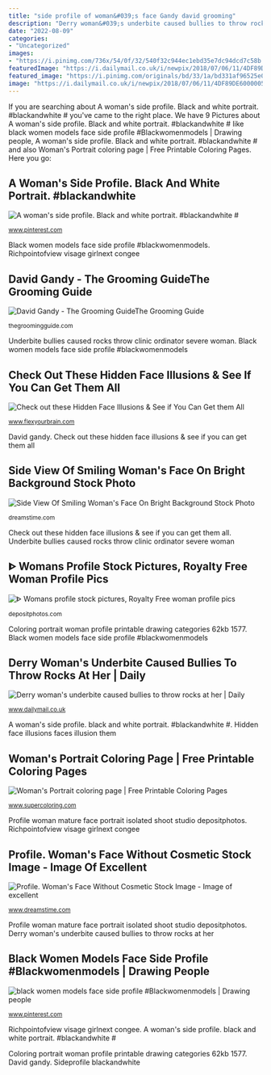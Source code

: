 ```yaml
---
title: "side profile of woman&#039;s face Gandy david grooming"
description: "Derry woman&#039;s underbite caused bullies to throw rocks at her"
date: "2022-08-09"
categories:
- "Uncategorized"
images:
- "https://i.pinimg.com/736x/54/0f/32/540f32c944ec1ebd35e7dc94dcd7c58b.jpg"
featuredImage: "https://i.dailymail.co.uk/i/newpix/2018/07/06/11/4DF89DE600000578-0-image-a-24_1530873408725.jpg"
featured_image: "https://i.pinimg.com/originals/bd/33/1a/bd331af96525e0eaf72df665983a38b6.jpg"
image: "https://i.dailymail.co.uk/i/newpix/2018/07/06/11/4DF89DE600000578-0-image-a-24_1530873408725.jpg"
---
```


If you are searching about A woman&#039;s side profile. Black and white portrait. #blackandwhite # you've came to the right place. We have 9 Pictures about A woman&#039;s side profile. Black and white portrait. #blackandwhite # like black women models face side profile #Blackwomenmodels | Drawing people, A woman&#039;s side profile. Black and white portrait. #blackandwhite # and also Woman&#039;s Portrait coloring page | Free Printable Coloring Pages. Here you go:

## A Woman&#039;s Side Profile. Black And White Portrait. #blackandwhite #

![A woman&#039;s side profile. Black and white portrait. #blackandwhite #](https://i.pinimg.com/736x/54/0f/32/540f32c944ec1ebd35e7dc94dcd7c58b.jpg "Profile woman mature face portrait isolated shoot studio depositphotos")

<small>www.pinterest.com</small>

Black women models face side profile #blackwomenmodels. Richpointofview visage girlnext congee

## David Gandy - The Grooming GuideThe Grooming Guide

![David Gandy - The Grooming GuideThe Grooming Guide](http://thegroomingguide.com/wp-content/uploads/Screen-Shot-2012-12-06-at-10.46.24-AM-e1354790906274.png "Gandy david grooming")

<small>thegroomingguide.com</small>

Underbite bullies caused rocks throw clinic ordinator severe woman. Black women models face side profile #blackwomenmodels

## Check Out These Hidden Face Illusions &amp; See If You Can Get Them All

![Check out these Hidden Face Illusions &amp; See if You Can Get them All](https://www.flexyourbrain.com/wp-content/uploads/2017/01/hidden-face-illusions.jpg "Gandy david grooming")

<small>www.flexyourbrain.com</small>

David gandy. Check out these hidden face illusions &amp; see if you can get them all

## Side View Of Smiling Woman&#039;s Face On Bright Background Stock Photo

![Side View Of Smiling Woman&#039;s Face On Bright Background Stock Photo](http://thumbs.dreamstime.com/z/side-view-smiling-woman-s-face-bright-background-31107610.jpg "Profile woman mature face portrait isolated shoot studio depositphotos")

<small>dreamstime.com</small>

Check out these hidden face illusions &amp; see if you can get them all. Underbite bullies caused rocks throw clinic ordinator severe woman

## ᐈ Womans Profile Stock Pictures, Royalty Free Woman Profile Pics

![ᐈ Womans profile stock pictures, Royalty Free woman profile pics](https://st3.depositphotos.com/3591429/14777/i/450/depositphotos_147771573-stock-photo-mature-woman-profile-face.jpg "Woman&#039;s portrait coloring page")

<small>depositphotos.com</small>

Coloring portrait woman profile printable drawing categories 62kb 1577. Black women models face side profile #blackwomenmodels

## Derry Woman&#039;s Underbite Caused Bullies To Throw Rocks At Her | Daily

![Derry woman&#039;s underbite caused bullies to throw rocks at her | Daily](https://i.dailymail.co.uk/i/newpix/2018/07/06/11/4DF89DE600000578-0-image-a-24_1530873408725.jpg "Black women models face side profile #blackwomenmodels")

<small>www.dailymail.co.uk</small>

A woman&#039;s side profile. black and white portrait. #blackandwhite #. Hidden face illusions faces illusion them

## Woman&#039;s Portrait Coloring Page | Free Printable Coloring Pages

![Woman&#039;s Portrait coloring page | Free Printable Coloring Pages](http://www.supercoloring.com/sites/default/files/styles/coloring_medium/public/cif/2016/09/woman-portrait-6-coloring-page.png "Face woman profile cosmetic without")

<small>www.supercoloring.com</small>

Profile woman mature face portrait isolated shoot studio depositphotos. Richpointofview visage girlnext congee

## Profile. Woman&#039;s Face Without Cosmetic Stock Image - Image Of Excellent

![Profile. Woman&#039;s Face Without Cosmetic Stock Image - Image of excellent](https://thumbs.dreamstime.com/z/profile-woman-s-face-cosmetic-19927901.jpg "Underbite bullies caused rocks throw clinic ordinator severe woman")

<small>www.dreamstime.com</small>

Profile woman mature face portrait isolated shoot studio depositphotos. Derry woman&#039;s underbite caused bullies to throw rocks at her

## Black Women Models Face Side Profile #Blackwomenmodels | Drawing People

![black women models face side profile #Blackwomenmodels | Drawing people](https://i.pinimg.com/originals/bd/33/1a/bd331af96525e0eaf72df665983a38b6.jpg "Richpointofview visage girlnext congee")

<small>www.pinterest.com</small>

Richpointofview visage girlnext congee. A woman&#039;s side profile. black and white portrait. #blackandwhite #

Coloring portrait woman profile printable drawing categories 62kb 1577. David gandy. Sideprofile blackandwhite
